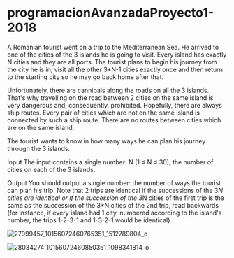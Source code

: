 # programacionAvanzadaProyecto1-2018

A Romanian tourist went on a trip to the Mediterranean Sea. He arrived to one of the cities of the 3 islands he is going to visit. Every island has exactly N cities and they are all ports. The tourist plans to begin his journey from the city he is in, visit all the other 3*N-1 cities exactly once and then return to the starting city so he may go back home after that.

Unfortunately, there are cannibals along the roads on all the 3 islands. That's why travelling on the road between 2 cities on the same island is very dangerous and, consequently, prohibited. Hopefully, there are always ship routes. Every pair of cities which are not on the same island is connected by such a ship route. There are no routes between cities which are on the same island.

The tourist wants to know in how many ways he can plan his journey through the 3 islands.

Input
The input contains a single number: N (1 ≤ N ≤ 30), the number of cities on each of the 3 islands.

Output
You should output a single number: the number of ways the tourist can plan his trip. Note that 2 trips are identical if the successions of the 3*N cities are identical or if the succession of the 3*N cities of the first trip is the same as the succession of the 3*N cities of the 2nd trip, read backwards (for instance, if every island had 1 city, numbered according to the island's number, the trips 1-2-3-1 and 1-3-2-1 would be identical).


![27999457_10156072460765351_1512789804_o](https://user-images.githubusercontent.com/5618155/36121336-748cbbfc-100b-11e8-8d68-f75ad8b9daad.jpg)

![28034274_10156072460850351_1098341814_o](https://user-images.githubusercontent.com/5618155/36121473-e7390638-100b-11e8-8f47-1bd303209f83.jpg)
